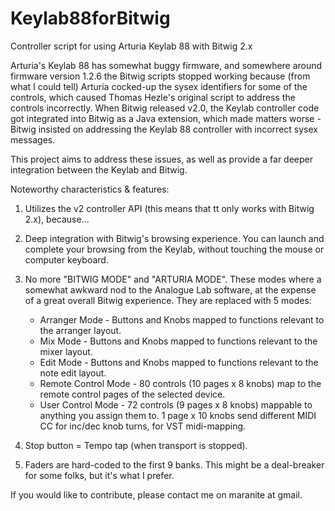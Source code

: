 # Keylab88forBitwig
Controller script for using Arturia Keylab 88 with Bitwig 2.x

Arturia's Keylab 88 has somewhat buggy firmware, and somewhere around firmware version 1.2.6 the Bitwig scripts stopped working because (from what I could tell) Arturia cocked-up the sysex identifiers for some of the controls, which caused Thomas Hezle's original script to address the controls incorrectly. When Bitwig released v2.0, the Keylab controller code got integrated into Bitwig as a Java extension, which made matters worse - Bitwig insisted on addressing the Keylab 88 controller with incorrect sysex messages.

This project aims to address these issues, as well as provide a far deeper integration between the Keylab and Bitwig. 

Noteworthy characteristics & features:

1) Utilizes the v2 controller API (this means that tt only works with Bitwig 2.x), because...

2) Deep integration with Bitwig's browsing experience. 
   You can launch and complete your browsing from the Keylab, without touching the mouse or computer keyboard.

3) No more "BITWIG MODE" and "ARTURIA MODE". 
   These modes where a somewhat awkward nod to the Analogue Lab software, at the expense of a great overall Bitwig experience.
   They are replaced with 5 modes:
   * Arranger Mode			- Buttons and Knobs mapped to functions relevant to the arranger layout.
   * Mix Mode				- Buttons and Knobs mapped to functions relevant to the mixer layout.
   * Edit Mode				- Buttons and Knobs mapped to functions relevant to the note edit layout.
   * Remote Control Mode    - 80 controls (10 pages x 8 knobs) map to the remote control pages of the selected device.
   * User Control Mode      - 72 controls (9 pages x 8 knobs) mappable to anything you assign them to. 
							  1 page x 10 knobs send different MIDI CC for inc/dec knob turns, for VST midi-mapping.
    
4) Stop button = Tempo tap (when transport is stopped).

5) Faders are hard-coded to the first 9 banks. 
   This might be a deal-breaker for some folks, but it's what I prefer.


If you would like to contribute, please contact me on maranite at gmail.
